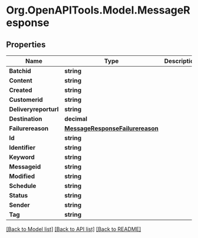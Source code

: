 # Org.OpenAPITools.Model.MessageResponse

## Properties

Name | Type | Description | Notes
------------ | ------------- | ------------- | -------------
**Batchid** | **string** |  | [optional] 
**Content** | **string** |  | 
**Created** | **string** |  | 
**Customerid** | **string** |  | 
**Deliveryreporturl** | **string** |  | [optional] 
**Destination** | **decimal** |  | 
**Failurereason** | [**MessageResponseFailurereason**](MessageResponseFailurereason.md) |  | [optional] 
**Id** | **string** |  | [optional] 
**Identifier** | **string** |  | [optional] 
**Keyword** | **string** |  | [optional] 
**Messageid** | **string** |  | 
**Modified** | **string** |  | 
**Schedule** | **string** |  | 
**Status** | **string** |  | 
**Sender** | **string** |  | 
**Tag** | **string** |  | 

[[Back to Model list]](../README.md#documentation-for-models) [[Back to API list]](../README.md#documentation-for-api-endpoints) [[Back to README]](../README.md)

